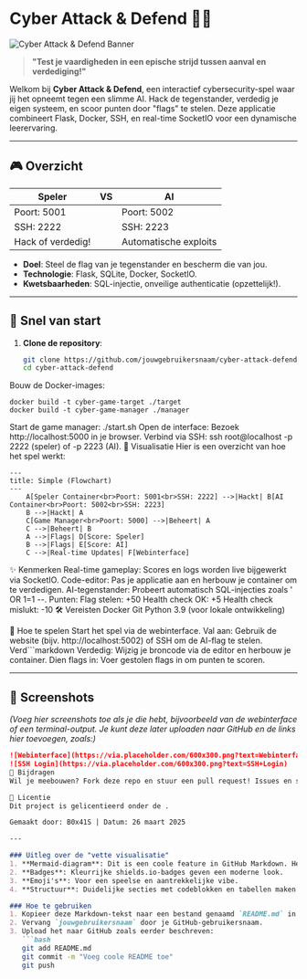 # Cyber Attack & Defend 🚨💾

![Cyber Attack & Defend Banner](https://img.shields.io/badge/Cyber%20Attack%20&%20Defend-Hack%20or%20Be%20Hacked-red?style=for-the-badge&logo=shield)

> **"Test je vaardigheden in een epische strijd tussen aanval en verdediging!"**

Welkom bij **Cyber Attack & Defend**, een interactief cybersecurity-spel waar jij het opneemt tegen een slimme AI. Hack de tegenstander, verdedig je eigen systeem, en scoor punten door "flags" te stelen. Deze applicatie combineert Flask, Docker, SSH, en real-time SocketIO voor een dynamische leerervaring.

---

## 🎮 Overzicht

| **Speler** | **VS** | **AI** |
|------------|--------|--------|
| Poort: 5001 | | Poort: 5002 |
| SSH: 2222   | | SSH: 2223   |
| Hack of verdedig! | | Automatische exploits |

- **Doel**: Steel de flag van je tegenstander en bescherm die van jou.
- **Technologie**: Flask, SQLite, Docker, SocketIO.
- **Kwetsbaarheden**: SQL-injectie, onveilige authenticatie (opzettelijk!).

---

## 🚀 Snel van start

1. **Clone de repository**:
   ```bash
   git clone https://github.com/jouwgebruikersnaam/cyber-attack-defend.git
   cd cyber-attack-defend
   ```
   
Bouw de Docker-images:
```
docker build -t cyber-game-target ./target
docker build -t cyber-game-manager ./manager
```

Start de game manager: 
./start.sh 
Open de interface: 
Bezoek http://localhost:5000 in je browser. 
Verbind via SSH: ssh root@localhost -p 2222 (speler) of -p 2223 (AI). 
🎨 Visualisatie 
Hier is een overzicht van hoe het spel werkt:

```mermaid
---
title: Simple (Flowchart)
---
    A[Speler Container<br>Poort: 5001<br>SSH: 2222] -->|Hackt| B[AI Container<br>Poort: 5002<br>SSH: 2223]
    B -->|Hackt| A
    C[Game Manager<br>Poort: 5000] -->|Beheert| A
    C -->|Beheert| B
    A -->|Flags| D[Score: Speler]
    B -->|Flags| E[Score: AI]
    C -->|Real-time Updates| F[Webinterface]
```

✨ Kenmerken
Real-time gameplay: Scores en logs worden live bijgewerkt via SocketIO.
Code-editor: Pas je applicatie aan en herbouw je container om te verdedigen.
AI-tegenstander: Probeert automatisch SQL-injecties zoals ' OR 1=1 --.
Punten:
Flag stelen: +50
Health check OK: +5
Health check mislukt: -10
🛠 Vereisten
Docker
Git
Python 3.9 (voor lokale ontwikkeling)
 

📖 Hoe te spelen
Start het spel via de webinterface.
Val aan: Gebruik de website (bijv. http://localhost:5002) of SSH om de AI-flag te stelen.
Verd```markdown Verdedig: Wijzig je broncode via de editor en herbouw je container.
Dien flags in: Voer gestolen flags in om punten te scoren.

---

## 📸 Screenshots

*(Voeg hier screenshots toe als je die hebt, bijvoorbeeld van de webinterface of een terminal-output. Je kunt deze later uploaden naar GitHub en de links hier toevoegen, zoals:)*
```markdown
![Webinterface](https://via.placeholder.com/600x300.png?text=Webinterface)
![SSH Login](https://via.placeholder.com/600x300.png?text=SSH+Login)
🤝 Bijdragen
Wil je meebouwen? Fork deze repo en stuur een pull request! Issues en suggesties zijn ook welkom.

📜 Licentie
Dit project is gelicentieerd onder de .

Gemaakt door: B0x41S | Datum: 26 maart 2025

---

### Uitleg over de "vette visualisatie"
1. **Mermaid-diagram**: Dit is een coole feature in GitHub Markdown. Het genereert een flowchart die de relatie tussen de speler, AI, en game manager visualiseert. GitHub rendert dit automatisch als een diagram.
2. **Badges**: Kleurrijke shields.io-badges geven een moderne look.
3. **Emoji's**: Voor een speelse en aantrekkelijke vibe.
4. **Structuur**: Duidelijke secties met codeblokken en tabellen maken het leesbaar en professioneel.

### Hoe te gebruiken
1. Kopieer deze Markdown-tekst naar een bestand genaamd `README.md` in je directory.
2. Vervang `jouwgebruikersnaam` door je GitHub-gebruikersnaam.
3. Upload het naar GitHub zoals eerder beschreven:
   ```bash
   git add README.md
   git commit -m "Voeg coole README toe"
   git push
